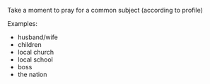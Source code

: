 Take a moment to pray for a common subject (according to profile) 

Examples:

- husband/wife
- children
- local church
- local school
- boss
- the nation
